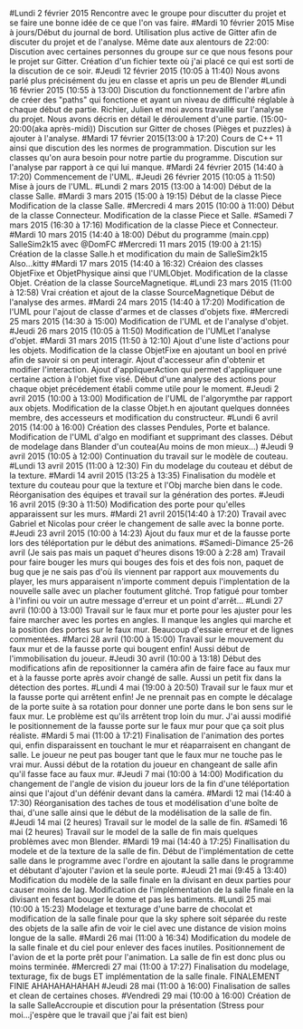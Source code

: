#Lundi 2 février 2015
	Rencontre avec le groupe pour discutter du projet et se faire une bonne idée de ce que l'on vas faire.
#Mardi 10 février 2015
	Mise à jours/Début du journal de bord.
	Utilisation plus active de Gitter afin de discuter du projet et de l'analyse.
		Même date aux alentours de 22:00:
	Discution avec certaines personnes du groupe sur ce que nous fesons pour le projet sur Gitter.
	Création d'un fichier texte où j'ai placé ce qui est sorti de la discution de ce soir.
#Jeudi 12 février 2015 (10:05 à 11:40)
	Nous avons parlé plus précisément du jeu en classe et apris un peu de Blender
#Lundi 16 février 2015 (10:55 à 13:00)
	Discution du fonctionnement de l'arbre afin de créer des "paths" qui fonctione et ayant un niveau de difficulté réglable à chaque début de partie.
 	Richier, Julien et moi avons travaillé sur l'analyse du projet. Nous avons décris en détail le déroulement d'une partie.
			(15:00-20:00(aka après-midi))
	Discution sur Gitter de choses (Pièges et puzzles) à ajouter à l'analyse.
#Mardi 17 février 2015(13:00 à 17:20)
	Cours de C++ 11 ainsi que discution des les normes de programmation.
	Discution sur les classes qu'on aura besoin pour notre partie du programme.
	Discution sur l'analyse par rapport à ce qui lui manque.
#Mardi 24 février 2015 (14:40 à 17:20)
	Commencement de l'UML.
#Jeudi 26 février 2015 (10:05 à 11:50)
	Mise à jours de l'UML.
#Lundi 2 mars 2015 (13:00 à 14:00)
	Début de la classe Salle.
#Mardi 3 mars 2015 (15:00 à 19:15)
	Début de la classe Piece
	Modification de la classe Salle.
#Mercredi 4 mars 2015 (10:00 à 11:00)
	Début de la classe Connecteur.
	Modification de la classe Piece et Salle.
#Samedi 7 mars 2015 (16:30 à 17:16)
	Modification de la classe Piece et Connecteur.
#Mardi 10 mars 2015 (14:40 à 18:00)
	Début du programme (main.cpp) SalleSim2k15 avec @DomFC
#Mercredi 11 mars 2015 (19:00 à 21:15)
	Création de la classe Salle.h et modification du main de SalleSim2k15
	Also...kitty 
#Mardi 17 mars 2015 (14:40 à 16:32)
	Créaion des classes ObjetFixe et ObjetPhysique ainsi que l'UMLObjet.
	Modification de la classe Objet.
	Création de la classe SourceMagnetique. 
#Lundi 23 mars 2015 (11:00 à 12:58)
	Vrai création et ajout de la classe SourceMagnetique
	Début de l'analyse des armes.
#Mardi 24 mars 2015 (14:40 à 17:20)
	Modification de l'UML pour l'ajout de classe d'armes et de classes d'objets fixe.
#Mercredi 25 mars 2015 (14:30 à 15:00)
	Modification de l'UML et de l'analyse d'objet.
#Jeudi 26 mars 2015 (10:05 à 11:50)
	Modification de l'UMLet l'analyse d'objet.
#Mardi 31 mars 2015 (11:50 à 12:10)
	Ajout d'une liste d'actions pour les objets.
	Modification de la classe ObjetFixe en ajoutant un bool en privé afin de savoir si on peut interagir. Ajout d'accesseur afin d'obtenir et modifier l'interaction. Ajout d'appliquerAction qui permet d'appliquer une certaine action à l'objet fixe visé.
	Début d'une analyse des actions pour chaque objet précédement établi comme utile pour le moment.
#Jeudi 2 avril 2015 (10:00 à 13:00)
	Modification de l'UML de l'algorymthe par rapport aux objets.
	Modification de la classe Objet.h en ajoutant quelques données membre, des accesseurs et modification du constructeur.
#Lundi 6 avril 2015 (14:00 à 16:00)
	Création des classes Pendules, Porte et balance.
	Modification de l'UML d'algo en modifiant et supprimant des classes.
	Début de modelage dans Blander d'un coutea(Au moins de mon mieux...)
#Jeudi 9 avril 2015 (10:05 à 12:00)
	Continuation du travail sur le modèle de couteau.
#Lundi 13 avril 2015 (11:00 à 12:30)
	Fin du modelage du couteau et début de la texture.
#Mardi 14 avril 2015 (13:25 à 13:35)
	Finalisation du modèle et texture du couteau pour que la texture et l'Obj marche bien dans le code.
	Réorganisation des équipes et travail sur la génération des portes.
#Jeudi 16 avril 2015 (9:30 à 11:50)
	Modification des porte pour qu'elles apparaissent sur les murs.
#Mardi 21 avril 2015(14:40 à 17:20)
	Travail avec Gabriel et Nicolas pour créer le changement de salle avec la bonne porte.
#Jeudi 23 avril 2015 (10:00 à 14:23)
	Ajout du faux mur et de la fausse porte lors des téléportation pur le début des animations.
#Samedi-Dimance 25-26 avril (Je sais pas mais un paquet d'heures disons 19:00 à 2:28 am)
	Travail pour faire bouger les murs qui bouges des fois et des fois non, paquet de bug que je ne sais pas d'où ils viennent par rapport aux mouvements du player, les murs apparaisent n'importe comment depuis l'implentation de la nouvelle salle avec un placher foutument glitché. Trop fatigué pour tomber à l'infini ou voir un autre message d'erreur et un point d'arrêt...
#Lundi 27 avril (10:00 à 13:00)
	Travail sur le faux mur et porte pour les ajuster pour les faire marcher avec les portes en angles. Il manque les angles qui marche et la position des portes sur le faux mur. Beaucoup d'essaie erreur et de lignes commentées.
#Marci 28 avril (10:00 à 15:00)
	Travail sur le mouvement du faux mur et de la fausse porte qui bougent enfin! Aussi début de l'immobilisation du joueur.
#Jeudi 30 avril (10:00 à 13:18)
	Début des modifications afin de repositionner la caméra afin de faire face au faux mur et à la fausse porte après avoir changé de salle. Aussi un petit fix dans la détection des portes.
#Lundi 4 mai (19:00 à 20:50)
	Travail sur le faux mur et la fausse porte qui arrêtent enfin! Je ne prennait pas en compte le décalage de la porte suite à sa rotation pour donner une porte dans le bon sens sur le faux mur. Le problème est qu'ils arrêtent trop loin du mur. J'ai aussi modifié le positionnement de la fausse porte sur le faux mur pour que ça soit plus réaliste.
#Mardi 5 mai (11:00 à 17:21)
	Finalisation de l'animation des portes qui, enfin disparaissent en touchant le mur et réaparraisent en changant de salle. Le joueur ne peut pas bouger tant que le faux mur ne touche pas le vrai mur. Aussi début de la rotation du joueur en changeant de salle afin qu'il fasse face au faux mur.
#Jeudi 7 mai (10:00 à 14:00)
	Modification du changement de l'angle de vision du joueur lors de la fin d'une téléportation ainsi que l'ajout d'un défénir devant dans la caméra.
#Mardi 12 mai (14:40 à 17:30)
	Réorganisation des taches de tous et modélisation d'une boîte de thai, d'une salle ainsi que le début de la modélisation de la salle de fin.
#Jeudi 14 mai (2 heures)
	Travail sur le model de la salle de fin.
#Samedi 16 mai (2 heures)
	Travail sur le model de la salle de fin mais quelques problèmes avec mon Blender.
#Mardi 19 mai (14:40 à 17:25)
	Finallisation du modele et  de la texture de la salle de fin. Début de l'implémentation de cette salle dans le programme avec l'ordre en ajoutant la salle dans le programme et débutant d'ajouter l'avion et la seule porte.
#Jeudi 21 mai (9:45 à 13:40)
	Modification du modèle de la salle finale en la divisant en deux parties pour causer moins de lag. Modification de l'implémentation de la salle finale en la divisant en fesant bouger le dome et pas les batiments.
#Lundi 25 mai (10:00 à 15:23)
	Modelage et texturage d'une barre de chocolat et modification de la salle finale pour que la sky sphere soit séparée du reste des objets de la salle afin de voir le ciel avec une distance de vision moins longue de la salle. 
#Mardi 26 mai (11:00 à 16:34)
	Modification du modele de la salle finale et du ciel pour enlever des faces inutiles. Positionnement de l'avion de et la porte prêt pour l'animation. La salle de fin est donc plus ou moins terminée.
#Mercredi 27 mai (11:00 à 17:27)
	Finalisation du modelage, texturage, fix de bugs ET implémentation de la salle finale. FINALEMENT FINIE AHAHAHAHAHAH
#Jeudi 28 mai (11:00 à 16:00)
	Finalisation de salles et clean de certaines choses.
#Vendredi 29 mai (10:00 à 16:00)
	Création de la salle SalleAccroupie et discution pour la présentation (Stress pour moi...j'espère que le travail que j'ai fait est bien)
